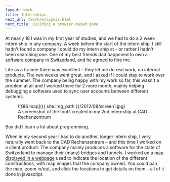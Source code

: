 ```yaml
---
layout: work
title: Internships
next_url: /work/eclypsis.html
next_title: Building a browser-based game
---
```

At nearly 18 I was in my first year of studies, and we had to do a 2 week intern ship in any company. A week before the start of the intern ship, I still hadn't found a company I could do my intern ship at - or rather I hadn't been searching one. One of my best friends dad happened to own a [software company in Switzerland](http://www.cadrz.ch/content.cfm?nav=2&amp;content=5), and he agreed to hire me.

Life as a trainee there was excellent – they let me do real work, on internal products. The two weeks went great, and I asked if I could stay to work over the summer. The company being happy with my work so far, this wasn't a problem at all and I worked there for 2 more month, mainly helping debugging a software used to sync user accounts between different systems.

<figure>
	![GIS map]({{ site.img_path }}/2012/08/screen1.jpg)
	<figcaption>
		A screenshot of the tool I created in my 2nd internship at CAD Rechenzentrum
	</figcaption>
</figure>

Boy did I learn a lot about programming.

When in my second year I had to do another, longer intern ship, I very naturally went back to the CAD Rechenzentrum – and this time I worked on a client product. The company mainly produces a software for the state of Switzerland to manage their (many) bridges and tunnels. I worked on a [map displayed in a webpage](http://www.cadrz.ch/content.cfm?nav=34&content=56 "KUBA Web") used to indicate the location of the different constructions, with map images that the company owned. You could pan the map, zoom in/out, and click the locations to get details on them – all of it done in javascript.